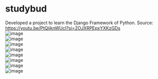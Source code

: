 # studybud
 Developed a project to learn the Django Framework of Python. Source: https://youtu.be/PtQiiknWUcI?si=2OJXRPEpxYXKzGDs
<br/>
![image](https://github.com/omerdikyol/studybud/assets/41495154/f15d4843-692e-468b-8ecf-d1816d7c6275) <br/>
![image](https://github.com/omerdikyol/studybud/assets/41495154/104fafc9-44e3-49f3-8da7-c89efe452be3) <br/>
![image](https://github.com/omerdikyol/studybud/assets/41495154/b642ea1a-5138-4441-90f9-b137577f838a) <br/>
![image](https://github.com/omerdikyol/studybud/assets/41495154/51882559-6b9e-418c-8dc2-7eebe21bbe31) <br/>
![image](https://github.com/omerdikyol/studybud/assets/41495154/b3e26adf-3c56-4c1b-854f-e5345c65fe8c) <br/>
![image](https://github.com/omerdikyol/studybud/assets/41495154/49d9ff63-0f24-4c47-9930-43a92e339da0) <br/>
![image](https://github.com/omerdikyol/studybud/assets/41495154/b242bf53-be5d-4088-9bcb-f7e8d070e510) <br/>
![image](https://github.com/omerdikyol/studybud/assets/41495154/aa72a9f2-fa0b-4a6a-878b-1acc352c985c) <br/>


